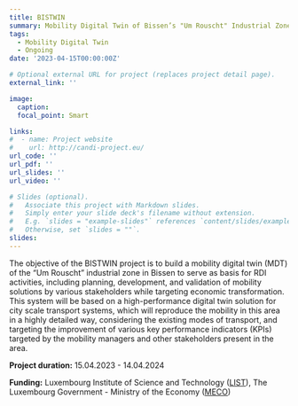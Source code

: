 ```yaml
---
title: BISTWIN
summary: Mobility Digital Twin of Bissen’s "Um Rouscht" Industrial Zone
tags:
  - Mobility Digital Twin
  - Ongoing
date: '2023-04-15T00:00:00Z'

# Optional external URL for project (replaces project detail page).
external_link: ''

image:
  caption: 
  focal_point: Smart

links:
#  - name: Project website
#    url: http://candi-project.eu/
url_code: ''
url_pdf: ''
url_slides: ''
url_video: ''

# Slides (optional).
#   Associate this project with Markdown slides.
#   Simply enter your slide deck's filename without extension.
#   E.g. `slides = "example-slides"` references `content/slides/example-slides.md`.
#   Otherwise, set `slides = ""`.
slides: 
---
```


The objective of the BISTWIN project is to build a mobility digital twin (MDT) of the “Um Rouscht” industrial zone in Bissen to serve as basis for RDI activities, including planning, development, and validation of mobility solutions by various stakeholders while targeting economic transformation.
This system will be based on a high-performance digital twin solution for city scale transport systems, which will reproduce the mobility in this area in a highly detailed way, considering the existing modes of transport, and targeting the improvement of various key performance indicators (KPIs) targeted by the mobility managers and other stakeholders present in the area.

<i class="fa-solid fa-calendar-days"></i> **Project duration:** 15.04.2023 - 14.04.2024

<i class="fa-solid fa-money-bill"></i> **Funding:** Luxembourg Institute of Science and Technology ([LIST](https://www.list.lu/)), The Luxembourg Government - Ministry of the Economy ([MECO](https://meco.gouvernement.lu/en.html))